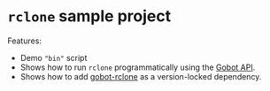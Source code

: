 # `rclone` sample project

Features:

- Demo `"bin"` script
- Shows how to run `rclone` programmatically using the [Gobot API](https://github.com/benallfree/gobot/tree/v1.0.0-alpha.17/docs/readme.md).
- Shows how to add [gobot-rclone](https://www.npmjs.com/package/gobot-rclone) as a version-locked dependency.
